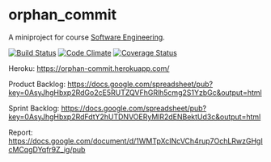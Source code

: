 orphan_commit
=============

A miniproject for course [Software Engineering](https://github.com/mluukkai/ohtu2014/wiki/Ohjelmistotuotanto-kev%C3%A4t-2014).

[![Build Status](https://travis-ci.org/nygrenh/orphan_commit.svg?branch=master)](https://travis-ci.org/nygrenh/orphan_commit)
[![Code Climate](https://codeclimate.com/github/nygrenh/orphan_commit.png)](https://codeclimate.com/github/nygrenh/orphan_commit)
[![Coverage Status](https://coveralls.io/repos/nygrenh/orphan_commit/badge.png)](https://coveralls.io/r/nygrenh/orphan_commit)

Heroku: https://orphan-commit.herokuapp.com/

Product Backlog: https://docs.google.com/spreadsheet/pub?key=0AsyJhgHbxp2RdGo2cE5RUTZQVFhGRlh5cmg2S1YzbGc&output=html

Sprint Backlog: https://docs.google.com/spreadsheet/pub?key=0AsyJhgHbxp2RdFdtY2hUTDNVOERyMlR2dENBektUd3c&output=html

Report: https://docs.google.com/document/d/1WMTpXcINcVCh4rup7OchLRwzGHgIcMCqgDYqfr9Z_ig/pub
